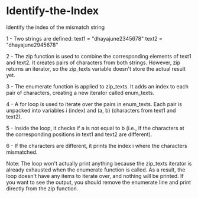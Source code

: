 # Identify-the-Index
Identify the index of the mismatch string

1 - Two strings are defined:
text1 = "dhayajune2345678"
text2 = "dhayajune2945678"

2 - The zip function is used to combine the corresponding elements of text1 and text2. It creates pairs of characters from both strings. However, zip returns an iterator, so the zip_texts variable doesn't store the actual result yet.

3 - The enumerate function is applied to zip_texts. It adds an index to each pair of characters, creating a new iterator called enum_texts.

4 - A for loop is used to iterate over the pairs in enum_texts. Each pair is unpacked into variables i (index) and (a, b) (characters from text1 and text2).

5 - Inside the loop, it checks if a is not equal to b (i.e., if the characters at the corresponding positions in text1 and text2 are different).

6 - If the characters are different, it prints the index i where the characters mismatched.

Note: The loop won't actually print anything because the zip_texts iterator is already exhausted when the enumerate function is called. As a result, the loop doesn't have any items to iterate over, and nothing will be printed. If you want to see the output, you should remove the enumerate line and print directly from the zip function.
